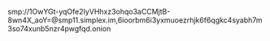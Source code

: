 smp://1OwYGt-yqOfe2IyVHhxz3ohqo3aCCMjtB-8wn4X_aoY=@smp11.simplex.im,6ioorbm6i3yxmuoezrhjk6f6qgkc4syabh7m3so74xunb5nzr4pwgfqd.onion
